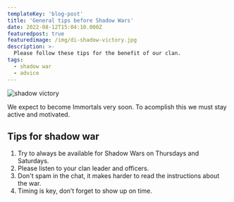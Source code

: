 ```yaml
---
templateKey: 'blog-post'
title: 'General tips before Shadow Wars'
date: 2022-08-12T15:04:10.000Z
featuredpost: true
featuredimage: /img/di-shadow-victory.jpg
description: >-
  Please follow these tips for the benefit of our clan.
tags:
  - shadow war
  - advice
---
```

![shadow victory](/img/di-shadow-victory.jpg)

We expect to become Immortals very soon. To acomplish this we must stay active and motivated.

## Tips for shadow war

1. Try to always be available for Shadow Wars on Thursdays and Saturdays.
2. Please listen to your clan leader and officers.
3. Don't spam in the chat, it makes harder to read the instructions about the war.
4. Timing is key, don’t forget to show up on time.
